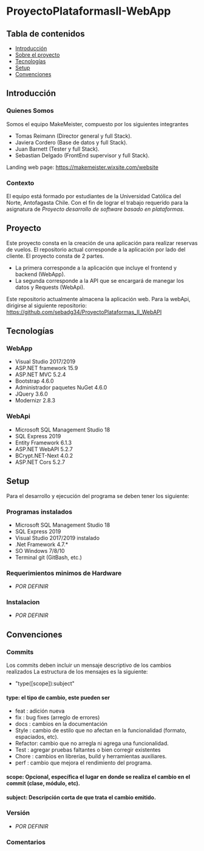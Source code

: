 # ProyectoPlataformasII-WebApp



## Tabla de contenidos 
* [Introducción](#introducción)
* [Sobre el proyecto](#proyecto)
* [Tecnologías](#tecnologías)
* [Setup](#setup)
* [Convenciones](#convenciones)

## Introducción

### Quienes Somos
Somos el equipo MakeMeister, compuesto por los siguientes integrantes

- Tomas Reimann (Director general y full Stack).
- Javiera Cordero (Base de datos y full Stack).
- Juan Barnett (Tester y full Stack).
- Sebastian Delgado (FrontEnd supervisor y full Stack).

Landing web page: https://makemeister.wixsite.com/website

### Contexto
El equipo está formado por estudiantes de la Universidad Católica del Norte, Antofagasta Chile. Con el fin de lograr el trabajo requerido para la asignatura de *Proyecto desarrollo de software basado en plataformas*.

## Proyecto
Este proyecto consta en la creación de una aplicación para realizar reservas de vuelos. El repositorio actual corresponde a la aplicación por lado del cliente. El proyecto consta de 2 partes.

- La primera corresponde a la aplicación que incluye el frontend y backend (WebApp).
- La segunda corresponde a la API que se encargará de manegar los datos y Requests (WebApi).

Este repositorio actualmente almacena la aplicación web. 
Para la webApi, dirigirse al siguiente repositorio: https://github.com/sebadg34/ProyectoPlataformas_II_WebAPI


## Tecnologías
### WebApp
* Visual Studio 2017/2019
* ASP.NET framework 15.9
* ASP.NET MVC 5.2.4
* Bootstrap 4.6.0
* Administrador paquetes NuGet 4.6.0
* JQuery 3.6.0
* Modernizr 2.8.3
### WebApi
* Microsoft SQL Management Studio 18
* SQL Express 2019
* Entity Framework 6.1.3
* ASP.NET WebAPI 5.2.7
* BCrypt.NET-Next 4.0.2
* ASP.NET Cors 5.2.7
	
## Setup 
Para el desarrollo y ejecución del programa se deben tener los siguiente:
### Programas instalados
* Microsoft SQL Management Studio 18
* SQL Express 2019
* Visual Studio 2017/2019 instalado
* .Net Framework 4.7.*
* SO Windows 7/8/10
* Terminal git (GitBash, etc.)
### Requerimientos minimos de Hardware
* *POR DEFINIR*
### Instalacion
* *POR DEFINIR*

## Convenciones
### Commits
Los commits deben incluir un mensaje descriptivo de los cambios realizados
La estructura de los mensajes es la siguiente:
- "type([scope]):subject"

#### type: el tipo de cambio, este pueden ser
- feat	  : adición nueva 	
- fix 	  : bug fixes (arreglo de errores)
- docs	  : cambios en la documentación
- Style	  : cambio de estilo que no afectan en la funcionalidad (formato, espaciados, etc).
- Refactor: cambio que no arregla ni agrega una funcionalidad.
- Test	  : agregar pruebas faltantes o bien corregir existentes
- Chore	  : cambios en librerías, build y herramientas auxiliares.
- perf	  : cambio que mejora el rendimiento del programa.

#### scope: Opcional, específica el lugar en donde se realiza el cambio en el commit (clase, módulo, etc).
#### subject: Descripción corta de que trata el cambio emitido.

### Versión
* *POR DEFINIR*

### Comentarios


